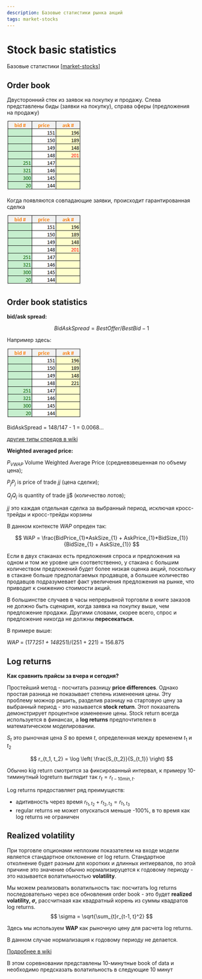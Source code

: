 ```yaml
---
description: Базовые статистики рынка акций
tags: market-stocks
---
```

# Stock basic statistics

Базовые статистики [[market-stocks]]

## Order book

Двусторонний стек из заявок на покупку и продажу. Слева представлены биды (заявки на покупку), справа оферы (предложения на продажу)

![order_book_1](../attachments/2021-08-14-01.png)

Когда появляются совпадающие заявки, происходит гарантированная сделка

![order_book2](../attachments/2021-08-14-02.png)

## Order book statistics

**bid/ask spread:**

$$BidAskSpread = BestOffer/BestBid -1$$

Например здесь:

![order_book_1](../attachments/2021-08-14-03.png)

BidAskSpread = 148/147 - 1 = 0.0068...

[другие типы спредов в wiki](https://en.wikipedia.org/wiki/Bid%E2%80%93ask_spread)

**Weighted averaged price:**

$P_{VWAP}$ Volume Weighted Average Price (средневзвешенная по объему цена);

$P_{j}P_{j}$ is price of trade $jj$ (цена сделки);

$Q_{j}Q_{j}$ is quantity of trade jj$ (количество лотов);

$jj$ это каждая отдельная сделка за выбранный период, исключая кросс-трейды и кросс-трейды корзины

В данном контексте $WAP$ опреден так:

$$ WAP = \frac{BidPrice_{1}*AskSize_{1} + AskPrice_{1}*BidSize_{1}}{BidSize_{1} + AskSize_{1}} $$

Если в двух стаканах есть предложения спроса и предложения на одном и том же уровне цен соответственно, у стакана с большим количеством предложений будет более низкая оценка акций, поскольку в стакане больше предполагаемых продавцов, а большее количество продавцов подразумевает факт увеличения предложения на рынке, что приводит к снижению стоимости акций.

В большинстве случаев в часы непрерывной торговли в книге заказов не должно быть сценария, когда заявка на покупку выше, чем предложение продажи. Другими словами, скорее всего, спрос и предложение никогда не должны **пересекаться.**

В примере выше:

$WAP$  = (177*251 + 148*251)/(251 + 221) = 156.875

## Log returns

**Как сравнить прайсы за вчера и сегодня?**

Простейший метод - посчитать разницу **price differences**. Однако простая разница не показывает степень изменеения цены. Эту проблему можнор решить, разделив разницу на стартовую цену за выбранный период - это называется **stock return**. Этот показатель демонстрирует процентное изменеение цены. Stock return всегда используется в финансах, а **log returns** предпочтителен в математическом моделировании.

$S_t$ это рыночная цена $S$ во время $t$, определенная между временем $t_1$ и $t_2$

$$
r_{t_1, t_2} = \log \left( \frac{S_{t_2}}{S_{t_1}} \right)
$$

Обычно kig return смотрится за фиксированный интервал, к примеру 10-тиминутный logreturn выглядит так $r_t = r_{t - 10 min, t}$.

Log returns предоставляет ряд преимуществ:

- адитивность через время $r_{t_1, t_2} + r_{t_2, t_3} = r_{t_1, t_3}$
- regular returns не может опускаться меньше -100%, в то время как log returns не ограничен

## Realized volatility

При торговле опционами неплохим показателем на входе модели является стандартное отклонение от log return. Стандартное отколнение будет разным для коротких и длинных интиервалов, по этой причине это значение обычно нормализируцется к годовому периоду - это называется волатильностью **volatility**. 

Мы можем реализовать волатильность так: посчитать log returns последовательно через все обновления order book - это будет **realized volatility, $\sigma$,** рассчитнаая как  квадратный корень из суммы квадратов log returns.
$$
\sigma = \sqrt{\sum_{t}r_{t-1, t}^2}
$$

Здесь мы используем **WAP** как рыночную цену для расчета log returns.

В данном случае нормализация к годовому периоду не делается.

[Подробнее в wiki](https://en.wikipedia.org/wiki/Volatility_(finance))

В этом соревновании представлены 10-минутные book of data и необходимо предсказать волатильность в следующие 10 минут

[//begin]: # "Autogenerated link references for markdown compatibility"
[market-stocks]: ../lists/market-stocks "Market stocks"
[//end]: # "Autogenerated link references"